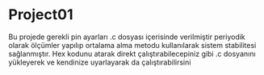 # Project01
Bu projede gerekli pin ayarları .c dosyası içerisinde verilmiştir
periyodik olarak  ölçümler yapılıp ortalama alma metodu kullanılarak sistem stabilitesi sağlanmıştır.
Hex kodunu atarak direkt çalıştırabilecepiniz gibi .c dosyanını yükleyerek ve kendinize uyarlayarak da çalıştırabilirsini 
